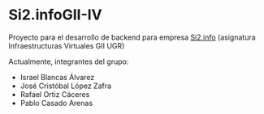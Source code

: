 Si2.infoGII-IV
==============

Proyecto para el desarrollo de backend para empresa [Si2.info](http://si2.info/) (asignatura Infraestructuras Virtuales GII UGR)


Actualmente, integrantes del grupo:

+ Israel Blancas Álvarez
+ José Cristóbal López Zafra
+ Rafael Ortiz Cáceres
+ Pablo Casado Arenas
